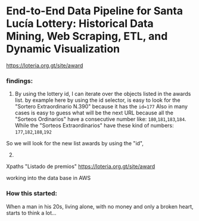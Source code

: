 # End-to-End Data Pipeline for Santa Lucía Lottery: Historical Data Mining, Web Scraping, ETL, and Dynamic Visualization

https://loteria.org.gt/site/award

### findings: 

1. By using the lottery id, I can iterate over the objects listed in the awards list.
by example here by using the id selector, is easy to look for the "Sortero Extraordinario N.390" because it has the `id=177`
Also in many cases is easy to guess what will be the next URL because all the "Sorteos Ordinarios" have a consecutive number like: `180`,`181`,`183`,`184`.
While the "Sorteos Extraordinarios" have these kind of numbers: `177`,`182`,`188`,`192`

So we will look for the new list awards by using the "id", 

2. 


Xpaths "Listado de premios" https://loteria.org.gt/site/award
<a href="/site/award-detail?id=177&amp;sorteo=390&amp;TipoSorteo=Extraordinario"></a>


working into the data base in AWS

### How this started:

When a man in his 20s, living alone, with no money and only a broken heart, starts to think a lot...